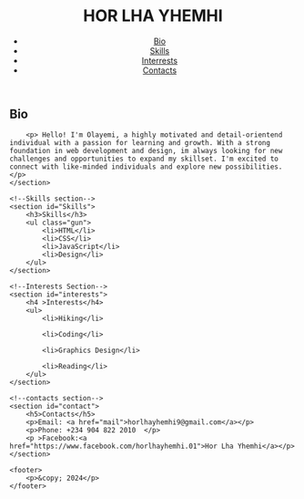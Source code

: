<!DOCTYPE html>
<html lang="en">
<head>
    <meta charset="UTF-8">
    <meta name="viewport" content="width=, initial-scale=1.0">
    <title>Document</title>
</head>
<link rel="stylesheet" href="mywork.css">
<body>
    <header>
        <h1>HOR LHA YHEMHI</h1>
        <nav>
            <ul class="cow">
                <li><a href="#bio">Bio</a></li>
                <li><a href="#skills">Skills</a></li>
                <li><a href="#interests">Interrests</a></li>
                <li><a href="#contact">Contacts</a></li>
            </ul>
        </nav>
    </header>
    <!--Bio Section-->
    <section id="bio">
        <h2>Bio</h2>

        <p> Hello! I'm Olayemi, a highly motivated and detail-orientend individual with a passion for learning and growth. With a strong foundation in web development and design, im always looking for new challenges and opportunities to expand my skillset. I'm excited to connect with like-minded individuals and explore new possibilities.</p>
    </section>

    <!--Skills section-->
    <section id="Skills">
        <h3>Skills</h3>
        <ul class="gun">
            <li>HTML</li>
            <li>CSS</li>
            <li>JavaScript</li>
            <li>Design</li>
        </ul>
    </section>

    <!--Interests Section-->
    <section id="interests">
        <h4 >Interests</h4>
        <ul>
            <li>Hiking</li>

            <li>Coding</li>

            <li>Graphics Design</li>

            <li>Reading</li>
        </ul>
    </section>

    <!--contacts section-->
    <section id="contact">
        <h5>Contacts</h5>
        <p>Email: <a href="mail">horlhayhemhi9@gmail.com</a></p>
        <p>Phone: +234 904 822 2010  </p>
        <p >Facebook:<a href="https://www.facebook.com/horlhayhemhi.01">Hor Lha Yhemhi</a></p>
    </section>

    <footer>
        <p>&copy; 2024</p>
    </footer>


</body>
</html>

